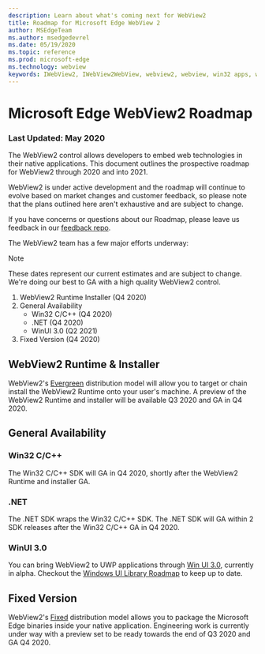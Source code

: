 ```yaml
---
description: Learn about what's coming next for WebView2
title: Roadmap for Microsoft Edge WebView 2
author: MSEdgeTeam
ms.author: msedgedevrel
ms.date: 05/19/2020
ms.topic: reference
ms.prod: microsoft-edge
ms.technology: webview
keywords: IWebView2, IWebView2WebView, webview2, webview, win32 apps, win32, edge, ICoreWebView2, ICoreWebView2Host, browser control, edge html
---
```


# Microsoft Edge WebView2 Roadmap
### Last Updated: May 2020

The WebView2 control allows developers to embed web technologies in their native applications. This document outlines the prospective roadmap for WebView2 through 2020 and into 2021. 

WebView2 is under active development and the roadmap will continue to evolve based on market changes and customer feedback, so please note that the plans outlined here aren't exhaustive and are subject to change. 

If you have concerns or questions about our Roadmap, please leave us feedback in our [feedback repo](https://github.com/MicrosoftEdge/WebViewFeedback).

The WebView2 team has a few major efforts underway:

> [!NOTE]
> These dates represent our current estimates and are subject to change. We're doing our best to GA with a high quality WebView2 control. 

1. WebView2 Runtime Installer (Q4 2020)
2. General Availability 
    - Win32 C/C++ (Q4 2020)
    - .NET (Q4 2020)
    - WinUI 3.0 (Q2 2021)
3. Fixed Version (Q4 2020)

## WebView2 Runtime & Installer

WebView2's [Evergreen]() distribution model will allow you to target or chain install the WebView2 Runtime onto your user's machine. A preview of the WebView2 Runtime and installer will be available Q3 2020 and GA in Q4 2020.

## General Availability 

### Win32 C/C++
The Win32 C/C++ SDK will GA in Q4 2020, shortly after the WebView2 Runtime and installer GA.

### .NET

The .NET SDK wraps the Win32 C/C++ SDK. The .NET SDK will GA within 2 SDK releases after the Win32 C/C++ GA in Q4 2020.

### WinUI 3.0
You can bring WebView2 to UWP applications through [Win UI 3.0](https://docs.microsoft.com/en-us/uwp/toolkits/winui3/), currently in alpha. Checkout the [Windows UI Library Roadmap](https://github.com/microsoft/microsoft-ui-xaml/blob/master/docs/roadmap.md) to keep up to date.

## Fixed Version
WebView2's [Fixed]() distribution model allows you to package the Microsoft Edge binaries inside your native application. Engineering work is currently under way with a preview set to be ready towards the end of  Q3 2020 and GA Q4 2020.


